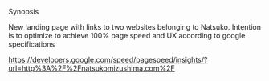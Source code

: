 Synopsis

New landing page with links to two websites belonging to Natsuko. Intention is to optimize to achieve 100% page speed and UX according to google specifications 

https://developers.google.com/speed/pagespeed/insights/?url=http%3A%2F%2Fnatsukomizushima.com%2F
